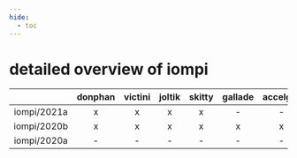 ```yaml
---
hide:
  - toc
---
```


detailed overview of iompi
==========================

| |donphan|victini|joltik|skitty|gallade|accelgor|swalot|doduo|
| :---: | :---: | :---: | :---: | :---: | :---: | :---: | :---: | :---: |
|iompi/2021a|x|x|x|x|-|-|x|-|
|iompi/2020b|x|x|x|x|x|x|x|x|
|iompi/2020a|-|-|-|-|-|-|-|x|
